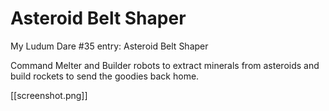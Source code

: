 # Asteroid Belt Shaper

My Ludum Dare #35 entry: Asteroid Belt Shaper

Command Melter and Builder robots to extract minerals from asteroids and build rockets to send the goodies back home.

[[screenshot.png]]

